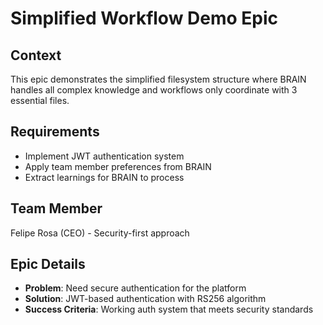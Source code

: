 # Simplified Workflow Demo Epic

## Context
This epic demonstrates the simplified filesystem structure where BRAIN handles all complex knowledge and workflows only coordinate with 3 essential files.

## Requirements
- Implement JWT authentication system
- Apply team member preferences from BRAIN
- Extract learnings for BRAIN to process

## Team Member
Felipe Rosa (CEO) - Security-first approach

## Epic Details
- **Problem**: Need secure authentication for the platform
- **Solution**: JWT-based authentication with RS256 algorithm
- **Success Criteria**: Working auth system that meets security standards